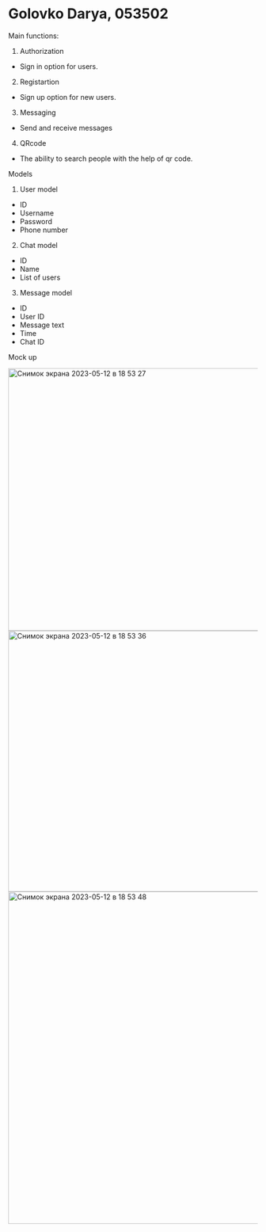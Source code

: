 # Golovko Darya, 053502

Main functions:

1. Authorization
  - Sign in option for users.
  
2. Registartion
  - Sign up option for new users.
  
3. Messaging
  - Send and receive messages
  
4. QRcode 
  - The ability to search people with the help of qr code.

Models

1) User model
  - ID
  - Username
  - Password
  - Phone number
  
2) Chat model
  - ID
  - Name
  - List of users

3) Message model
  - ID
  - User ID
  - Message text
  - Time
  - Chat ID

Mock up

<img width="530" alt="Снимок экрана 2023-05-12 в 18 53 27" src="https://github.com/DaryaGolovko/itirod/assets/73973382/4a3ef055-2f98-43d2-ad58-e56cda07d394">

<img width="527" alt="Снимок экрана 2023-05-12 в 18 53 36" src="https://github.com/DaryaGolovko/itirod/assets/73973382/13d5779a-a817-4d2d-aab0-e5d8287e6095">

<img width="671" alt="Снимок экрана 2023-05-12 в 18 53 48" src="https://github.com/DaryaGolovko/itirod/assets/73973382/ef47ce35-033a-46a7-a56f-691c64ec5ce9">

